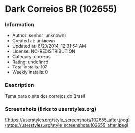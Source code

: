 # Dark Correios BR (102655)

### Information
- Author: senhor (unknown)
- Created at: unknown
- Updated at: 6/20/2014, 12:31:54 AM
- License: NO-REDISTRIBUTION
- Category: correios
- Rating: undefined
- Total installs: 107
- Weekly installs: 0


### Description
Tema para o site dos correios do Brasil


### Screenshots (links to userstyles.org)
![https://userstyles.org/style_screenshots/102655_after.jpeg](https://userstyles.org/style_screenshots/102655_after.jpeg)


